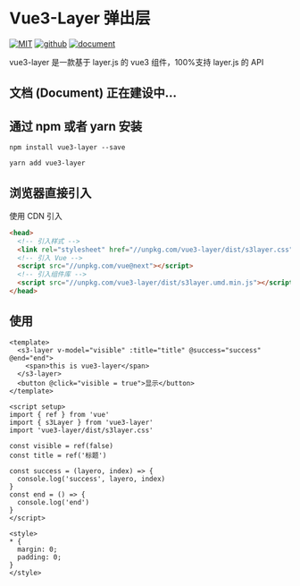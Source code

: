 # Vue3-Layer 弹出层

[![MIT](https://img.shields.io/badge/License-MIT-yellow.svg)](https://github.com/xaboy/form-create)
[![github](https://img.shields.io/badge/Author-legad-blue.svg)](https://github.com/xaboy)
[![document](https://img.shields.io/badge/Doc-welcome-red.svg)]()

vue3-layer 是一款基于 layer.js 的 vue3 组件，100%支持 layer.js 的 API

## 文档 (Document) 正在建设中...

## 通过 npm 或者 yarn 安装

```shell
npm install vue3-layer --save
```

```shell
yarn add vue3-layer
```

## 浏览器直接引入

使用 CDN 引入

```html
<head>
  <!-- 引入样式 -->
  <link rel="stylesheet" href="//unpkg.com/vue3-layer/dist/s3layer.css" />
  <!-- 引入 Vue -->
  <script src="//unpkg.com/vue@next"></script>
  <!-- 引入组件库 -->
  <script src="//unpkg.com/vue3-layer/dist/s3layer.umd.min.js"></script>
</head>
```

## 使用

```vue
<template>
  <s3-layer v-model="visible" :title="title" @success="success" @end="end">
    <span>this is vue3-layer</span>
  </s3-layer>
  <button @click="visible = true">显示</button>
</template>

<script setup>
import { ref } from 'vue'
import { s3Layer } from 'vue3-layer'
import 'vue3-layer/dist/s3layer.css'

const visible = ref(false)
const title = ref('标题')

const success = (layero, index) => {
  console.log('success', layero, index)
}
const end = () => {
  console.log('end')
}
</script>

<style>
* {
  margin: 0;
  padding: 0;
}
</style>
```
